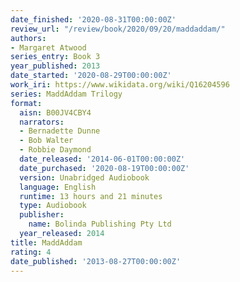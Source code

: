 ```yaml
---
date_finished: '2020-08-31T00:00:00Z'
review_url: "/review/book/2020/09/20/maddaddam/"
authors:
- Margaret Atwood
series_entry: Book 3
year_published: 2013
date_started: '2020-08-29T00:00:00Z'
work_iri: https://www.wikidata.org/wiki/Q16204596
series: MaddAddam Trilogy
format:
  aisn: B00JV4CBY4
  narrators:
  - Bernadette Dunne
  - Bob Walter
  - Robbie Daymond
  date_released: '2014-06-01T00:00:00Z'
  date_purchased: '2020-08-19T00:00:00Z'
  version: Unabridged Audiobook
  language: English
  runtime: 13 hours and 21 minutes
  type: Audiobook
  publisher:
    name: Bolinda Publishing Pty Ltd
  year_released: 2014
title: MaddAddam
rating: 4
date_published: '2013-08-27T00:00:00Z'
---
```


